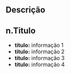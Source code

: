 ## Descrição


## n.Titulo

- **titulo:** informação 1
- **titulo:** informação 2
- **titulo:** informação 3
- **titulo:** informação 4
